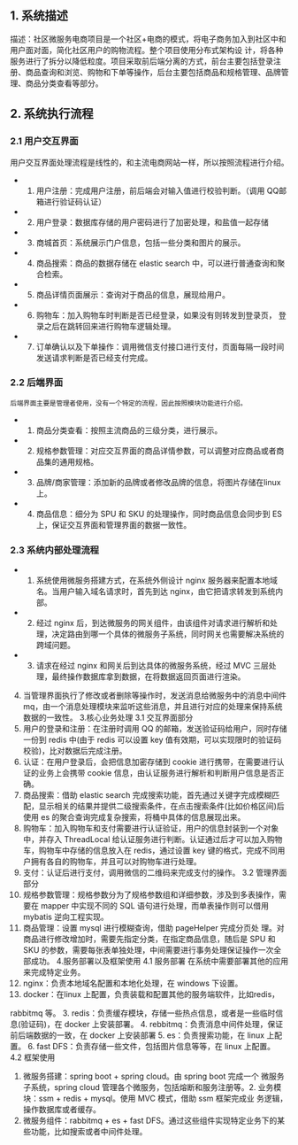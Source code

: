  
## 1. 系统描述

描述：社区微服务电商项目是一个社区+电商的模式，将电子商务加入到社区中和用户面对面，简化社区用户的购物流程。整个项目使用分布式架构设 计，将各种服务进行了拆分以降低粒度。项目采取前后端分离的方式，前台主要包括登录注册、商品查询和浏览、购物和下单等操作，后台主要包括商品和规格管理、品牌管理、商品分类查看等部分。 
 
## 2. 系统执行流程
### 2.1	用户交互界面
用户交互界面处理流程是线性的，和主流电商网站一样，所以按照流程进行介绍。 
- 1. 用户注册：完成用户注册，前后端会对输入值进行校验判断。（调用 QQ邮箱进行验证码认证） 
- 2. 用户登录：数据库存储的用户密码进行了加密处理，和盐值一起存储 
- 3. 商城首页：系统展示门户信息，包括一些分类和图片的展示。 
- 4. 商品搜索：商品的数据存储在 elastic search 中，可以进行普通查询和聚合检索。 
- 5. 商品详情页面展示：查询对于商品的信息，展现给用户。 
- 6. 购物车：加入购物车时判断是否已经登录，如果没有则转发到登录页， 登录之后在跳转回来进行购物车逻辑处理。 
- 7. 订单确认以及下单操作：调用微信支付接口进行支付，页面每隔一段时间发送请求判断是否已经支付完成。 
### 2.2	后端界面
 	后端界面主要是管理者使用，没有一个特定的流程，因此按照模块功能进行介绍。 
- 1. 商品分类查看：按照主流商品的三级分类，进行展示。 
- 2. 规格参数管理：对应交互界面的商品详情参数，可以调整对应商品或者商品集的通用规格。 
- 3. 品牌/商家管理：添加新的品牌或者修改品牌的信息，将图片存储在linux 上。 
- 4. 商品信息：细分为 SPU 和 SKU 的处理操作，同时商品信息会同步到 ES
上，保证交互界面和管理界面的数据一致性。 
### 2.3	系统内部处理流程
- 1. 系统使用微服务搭建方式，在系统外侧设计 nginx 服务器来配置本地域名。当用户输入域名请求时，首先到达 nginx，由它把请求转发到系统内部。 
- 2. 经过 nginx 后，到达微服务的网关组件，由该组件对请求进行解析和处理，决定路由到哪一个具体的微服务子系统，同时网关也需要解决系统的跨域问题。 
- 3. 请求在经过 nginx 和网关后到达具体的微服务系统，经过 MVC 三层处理，最终操作数据库拿到数据，在将数据返回页面进行渲染。 
4. 当管理界面执行了修改或者删除等操作时，发送消息给微服务中的消息中间件 mq，由一个消息处理模块来监听这些消息，并且进行对应的处理来保持系统数据的一致性。 
3.核心业务处理
3.1	交互界面部分
1. 用户的登录和注册：在注册时调用 QQ 的邮箱，发送验证码给用户，同时存储一份到 redis 中(由于 redis 可以设置 key 值有效期，可以实现限时的验证码校验)，比对数据后完成注册。 
2. 认证：在用户登录后，会把信息加密存储到 cookie 进行携带，在需要进行认证的业务上会携带 cookie 信息，由认证服务进行解析和判断用户信息是否正确。 
3. 商品搜索：借助 elastic search 完成搜索功能，首先通过关键字完成模糊匹配，显示相关的结果并提供二级搜索条件，在点击搜索条件(比如价格区间)后使用 es 的聚合查询完成复杂搜索，将桶中具体的信息展现出来。 
4. 购物车：加入购物车和支付需要进行认证验证，用户的信息封装到一个对象中，并存入 ThreadLocal 给认证服务进行判断。认证通过后才可以加入购物车，购物车中存储的信息放入在 redis，通过设置 key 键的格式，完成不同用户拥有各自的购物车，并且可以对购物车进行处理。 
5. 支付：认证后进行支付，调用微信的二维码来完成支付的操作。 
3.2	管理界面部分
1. 规格参数管理：规格参数分为了规格参数组和详细参数，涉及到多表操作，需要在 mapper 中实现不同的 SQL 语句进行处理，而单表操作则可以借用 mybatis 逆向工程实现。 
2. 商品管理：设置 mysql 进行模糊查询，借助 pageHelper 完成分页处
理。对商品进行修改增加时，需要先指定分类，在指定商品信息，随后是 SPU 和 SKU 的参数，需要每张表单独处理，中间需要进行事务处理保证操作一次全部成功。 
4.服务部署以及框架使用
4.1	服务部署
 	在系统中需要部署其他的应用来完成特定业务。 
1. nginx：负责本地域名配置和本地化处理，在 windows 下设置。 
2. docker：在linux 上配置，负责装载和配置其他的服务端软件，比如redis，
 
rabbitmq 等。 
3. redis：负责缓存模块，存储一些热点信息，或者是一些临时信息(验证码)，在 docker 上安装部署。 
4. rebbitmq：负责消息中间件处理，保证前后端数据的一致，在 docker 上安装部署 
5. es：负责搜索功能，在 linux 上配置。 
6. fast DFS：负责存储一些文件，包括图片信息等等，在 linux 上配置。 
4.2	框架使用
1. 微服务搭建：spring boot + spring cloud。由 spring boot 完成一个
微服务子系统，spring cloud 管理各个微服务，包括熔断和服务注册等。2. 业务模块：ssm + redis + mysql。使用 MVC 模式，借助 ssm 框架完成业
务逻辑，操作数据库或者缓存。 
3. 微服务组件：rabbitmq + es + fast DFS。通过这些组件实现特定业务下的某些功能，比如搜索或者中间件处理。
